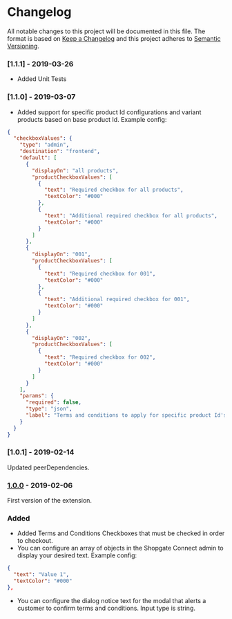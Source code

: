 # Changelog
 All notable changes to this project will be documented in this file.
 The format is based on [Keep a Changelog](http://keepachangelog.com/) and this project adheres to [Semantic Versioning](http://semver.org/).

### [1.1.1] - 2019-03-26
- Added Unit Tests

### [1.1.0] - 2019-03-07
- Added support for specific product Id configurations and variant products based on base product Id. Example config:
```json
{
  "checkboxValues": {
    "type": "admin",
    "destination": "frontend",
    "default": [
      {
        "displayOn": "all products",
        "productCheckboxValues": [
          {
            "text": "Required checkbox for all products",
            "textColor": "#000"
          },
          {
            "text": "Additional required checkbox for all products",
            "textColor": "#000"
          }
        ]
      },
      {
        "displayOn": "001",
        "productCheckboxValues": [
          {
            "text": "Required checkbox for 001",
            "textColor": "#000"
          },
          {
            "text": "Additional required checkbox for 001",
            "textColor": "#000"
          }
        ]
      },
      {
        "displayOn": "002",
        "productCheckboxValues": [
          {
            "text": "Required checkbox for 002",
            "textColor": "#000"
          }
        ]
      }
    ],
    "params": {
      "required": false,
      "type": "json",
      "label": "Terms and conditions to apply for specific product Id's or all products"
    }
  }
}
```

### [1.0.1] - 2019-02-14
Updated peerDependencies.

### [1.0.0] - 2019-02-06
First version of the extension.
### Added
- Added Terms and Conditions Checkboxes that must be checked in order to checkout.
- You can configure an array of objects in the Shopgate Connect admin to display your desired text. Example config:
```json
{
  "text": "Value 1",
  "textColor": "#000"
},
```
- You can configure the dialog notice text for the modal that alerts a customer to confirm terms and conditions. Input type is string.

[1.0.0]: https://github.com/shopgate/ext-terms-and-conditions/compare/v0.0.1...v1.0.0
